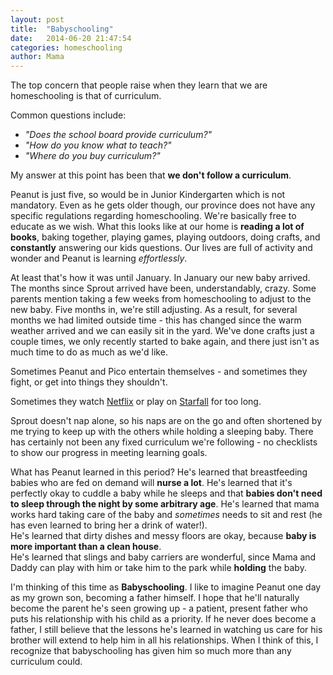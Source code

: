 ```yaml
---
layout: post
title:  "Babyschooling"
date:   2014-06-20 21:47:54
categories: homeschooling
author: Mama
---
```


The top concern that people raise when they learn that we are homeschooling is that of curriculum.  

Common questions include:
- _"Does the school board provide curriculum?"_
- _"How do you know what to teach?"_
- _"Where do you buy curriculum?"_

My answer at this point has been that **we don't follow a curriculum**.

Peanut is just five, so would be in Junior Kindergarten which is not mandatory.  Even as he gets older though, our province does not have any specific regulations regarding homeschooling.  We're basically free to educate as we wish.  What this looks like at our home is **reading a lot of books**, baking together, playing games, playing outdoors, doing crafts, and **constantly** answering our kids questions.  Our lives are full of activity and wonder and Peanut is learning _effortlessly_.

At least that's how it was until January.  In January our new baby arrived.  The months since Sprout arrived have been, understandably, crazy.  Some parents mention taking a few weeks from homeschooling to adjust to the new baby.  Five months in, we're still adjusting.  As a result, for several months we had limited outside time - this has changed since the warm weather arrived and we can easily sit in the yard.  We've done crafts just a couple times, we only recently started to bake again, and there just isn't as much time to do as much as we'd like.

Sometimes Peanut and Pico entertain themselves - and sometimes they fight, or get into things they shouldn't.

Sometimes they watch [Netflix](https://www.netflix.com) or play on [Starfall](http://www.starfall.com) for too long.  

Sprout doesn't nap alone, so his naps are on the go and often shortened by me trying to keep up with the others while holding a sleeping baby.
There has certainly not been any fixed curriculum we're following - no checklists to show our progress in meeting learning goals.

What has Peanut learned in this period?
He's learned that breastfeeding babies who are fed on demand will **nurse a lot**.
He's learned that it's perfectly okay to cuddle a baby while he sleeps and that **babies don't need to sleep through the night by some arbitrary age**.
He's learned that mama works hard taking care of the baby and _sometimes_ needs to sit and rest (he has even learned to bring her a drink of water!).  
He's learned that dirty dishes and messy floors are okay, because **baby is more important than a clean house**.  
He's learned that slings and baby carriers are wonderful, since Mama and Daddy can play with him or take him to the park while **holding** the baby.  

I'm thinking of this time as **Babyschooling**.  I like to imagine Peanut one day as my grown son, becoming a father himself.  I hope that he'll naturally become the parent he's seen growing up - a patient, present father who puts his relationship with his child as a priority.  If he never does become a father, I still believe that the lessons he's learned in watching us care for his brother will extend to help him in all his relationships.  When I think of this, I recognize that babyschooling has given him so much more than any curriculum could.  






